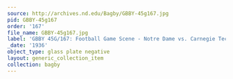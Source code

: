 ```yaml
---
source: http://archives.nd.edu/Bagby/GBBY-45g167.jpg
pid: GBBY-45g167
order: '167'
file_name: GBBY-45g167.jpg
label: 'GBBY 45G/167: Football Game Scene - Notre Dame vs. Carnegie Tech - 1936'
_date: '1936'
object_type: glass plate negative
layout: generic_collection_item
collection: bagby
---
```


